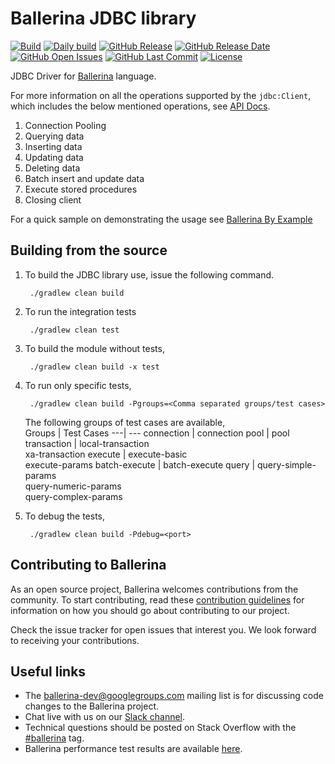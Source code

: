 Ballerina JDBC library
===================

  [![Build](https://github.com/ballerina-platform/module-ballerina-java.jdbc/workflows/Build/badge.svg)](https://github.com/ballerina-platform/module-ballerina-java.jdbc/actions?query=workflow%3ABuild)
  [![Daily build](https://github.com/ballerina-platform/module-ballerina-java.jdbc/workflows/Daily%20build/badge.svg)](https://github.com/ballerina-platform/module-ballerina-java.jdbc/actions?query=workflow%3ABuild)
  [![GitHub Release](https://img.shields.io/github/release/ballerina-platform/module-ballerina-java.jdbc.svg)](https://central.ballerina.io/ballerina/java.jdbc)
  [![GitHub Release Date](https://img.shields.io/github/release-date/ballerina-platform/module-ballerina-java.jdbc.svg)](https://central.ballerina.io/ballerina/java.jdbc)
  [![GitHub Open Issues](https://img.shields.io/github/issues-raw/ballerina-platform/module-ballerina-java.jdbc.svg)](https://github.com/ballerina-platform/module-ballerina-java.jdbc/issues)
  [![GitHub Last Commit](https://img.shields.io/github/last-commit/ballerina-platform/module-ballerina-java.jdbc.svg)](https://github.com/ballerina-platform/module-ballerina-java.jdbc/commits/master)
  [![License](https://img.shields.io/badge/License-Apache%202.0-blue.svg)](https://opensource.org/licenses/Apache-2.0)

JDBC Driver for <a target="_blank" href="https://ballerina.io/">Ballerina</a> language.

For more information on all the operations supported by the `jdbc:Client`, which includes the below mentioned operations, see [API Docs](https://ballerina.io/swan-lake/learn/api-docs/ballerina/java.jdbc/).

1. Connection Pooling
1. Querying data
1. Inserting data
1. Updating data
1. Deleting data
1. Batch insert and update data
1. Execute stored procedures
1. Closing client

For a quick sample on demonstrating the usage see [Ballerina By Example](https://ballerina.io/swan-lake/learn/by-example/)

## Building from the source

1. To build the JDBC library use, issue the following command.
        
        ./gradlew clean build

2. To run the integration tests

        ./gradlew clean test

3. To build the module without tests,

        ./gradlew clean build -x test

4. To run only specific tests,

        ./gradlew clean build -Pgroups=<Comma separated groups/test cases>

   The following groups of test cases are available,<br>
   Groups | Test Cases
   ---| ---
   connection | connection
   pool | pool
   transaction | local-transaction <br> xa-transaction
   execute | execute-basic <br> execute-params
   batch-execute | batch-execute 
   query | query-simple-params<br>query-numeric-params<br>query-complex-params

5. To debug the tests,

        ./gradlew clean build -Pdebug=<port>

## Contributing to Ballerina

As an open source project, Ballerina welcomes contributions from the community. To start contributing, read these [contribution guidelines](https://github.com/ballerina-platform/ballerina-lang/blob/master/CONTRIBUTING.md) for information on how you should go about contributing to our project.

Check the issue tracker for open issues that interest you. We look forward to receiving your contributions.

## Useful links

* The ballerina-dev@googlegroups.com mailing list is for discussing code changes to the Ballerina project.
* Chat live with us on our [Slack channel](https://ballerina.io/community/slack/).
* Technical questions should be posted on Stack Overflow with the [#ballerina](https://stackoverflow.com/questions/tagged/ballerina) tag.
* Ballerina performance test results are available [here](performance/benchmarks/summary.md).
